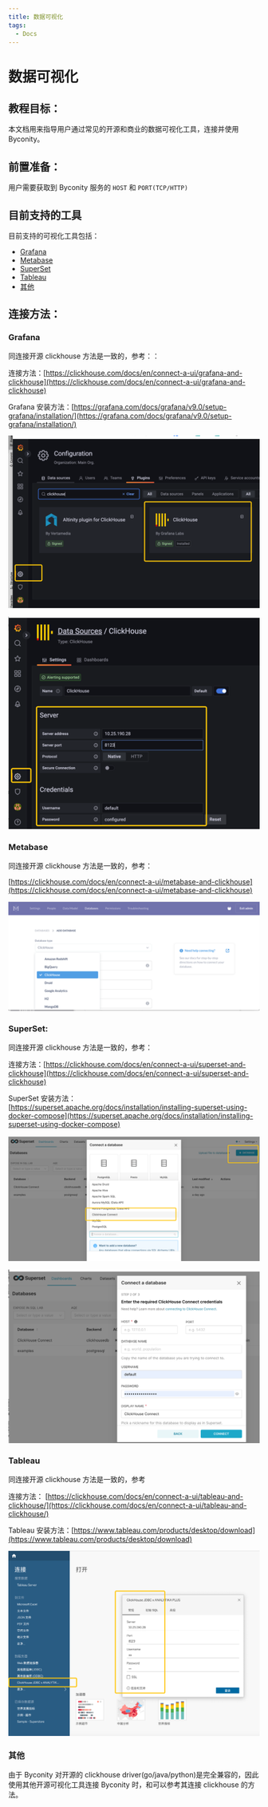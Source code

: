 ```yaml
---
title: 数据可视化
tags:
  - Docs
---
```


# 数据可视化

## 教程目标：

本文档用来指导用户通过常见的开源和商业的数据可视化工具，连接并使用 Byconity。

## 前置准备：

用户需要获取到 Byconity 服务的 `HOST` 和 `PORT(TCP/HTTP)`

## 目前支持的工具

目前支持的可视化工具包括：

- [Grafana](数据可视化.md)
- [Metabase](数据可视化.md)
- [SuperSet](数据可视化.md)
- [Tableau](数据可视化.md)
- [其他](数据可视化.md)

## 连接方法：

### Grafana

同连接开源 clickhouse 方法是一致的，参考：：

连接方法：[https://clickhouse.com/docs/en/connect-a-ui/grafana-and-clickhouse](https://clickhouse.com/docs/en/connect-a-ui/grafana-and-clickhouse)

Grafana 安装方法：[https://grafana.com/docs/grafana/v9.0/setup-grafana/installation/](https://grafana.com/docs/grafana/v9.0/setup-grafana/installation/)

![](./assets/数据可视化/boxcnPWwcVS2PP0ScJ1DABrY5Gb.png)

![](./assets/数据可视化/boxcnUlfPZA9ubTQw2MiKV0eOSc.png)

### Metabase

同连接开源 clickhouse 方法是一致的，参考：

[https://clickhouse.com/docs/en/connect-a-ui/metabase-and-clickhouse](https://clickhouse.com/docs/en/connect-a-ui/metabase-and-clickhouse)

![](./assets/数据可视化/boxcnzLODLCibKe4uefhtK3bPMh.png)

### SuperSet:

同连接开源 clickhouse 方法是一致的，参考：

连接方法：[https://clickhouse.com/docs/en/connect-a-ui/superset-and-clickhouse](https://clickhouse.com/docs/en/connect-a-ui/superset-and-clickhouse)

SuperSet 安装方法：[https://superset.apache.org/docs/installation/installing-superset-using-docker-compose](https://superset.apache.org/docs/installation/installing-superset-using-docker-compose)

![](./assets/数据可视化/boxcnLpId4cqZ0REcyCFlZYxPqh.png)

![](./assets/数据可视化/boxcnG3sMOmptJiaYGlugaznN3f.png)

### Tableau

同连接开源 clickhouse 方法是一致的，参考

连接方法： [https://clickhouse.com/docs/en/connect-a-ui/tableau-and-clickhouse/](https://clickhouse.com/docs/en/connect-a-ui/tableau-and-clickhouse/)

Tableau 安装方法：[https://www.tableau.com/products/desktop/download](https://www.tableau.com/products/desktop/download)

![](./assets/数据可视化/boxcnLhKBy77zRRuwIKvGNEpdad.png)

### 其他

由于 Byconity 对开源的 clickhouse driver(go/java/python)是完全兼容的，因此使用其他开源可视化工具连接 Byconity 时，和可以参考其连接 clickhouse 的方法。
